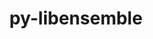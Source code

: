 ---
title: "py-libensemble"
layout: cache
categories: [package, v0.18.1]
meta: {"versions": ["0.9.1"], "compilers": ["gcc@=7.5.0"], "oss": ["ubuntu18.04"], "platforms": ["linux"], "targets": ["x86_64"], "stacks": ["e4s", "root"], "num_specs": 1, "num_specs_by_stack": {"e4s": 1, "root": 1}}
spec_details: [{"hash": "zr2ro2r56jq3nmd3tkomp4m66bd2khfl", "compiler": "gcc@=7.5.0", "versions": ["0.9.1"], "os": "ubuntu18.04", "platform": "linux", "target": "x86_64", "variants": ["~deap", "+mpi", "~mpmath", "~nlopt", "~petsc4py", "~pyyaml", "~scipy", "~tasmanian"], "stacks": ["e4s", "root"], "size": "-", "tarball": "https://binaries.spack.io/v0.18.1/build_cache/linux-ubuntu18.04-x86_64/gcc-7.5.0/py-libensemble-0.9.1/linux-ubuntu18.04-x86_64-gcc-7.5.0-py-libensemble-0.9.1-zr2ro2r56jq3nmd3tkomp4m66bd2khfl.spack"}]
---